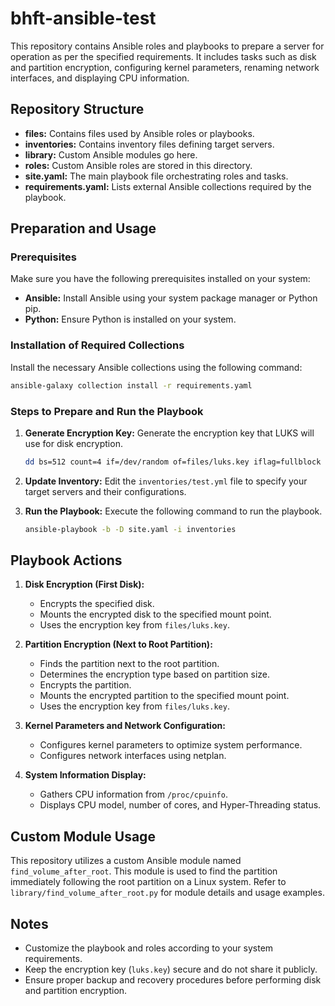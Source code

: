 # bhft-ansible-test

This repository contains Ansible roles and playbooks to prepare a server for operation as per the specified requirements. It includes tasks such as disk and partition encryption, configuring kernel parameters, renaming network interfaces, and displaying CPU information.

## Repository Structure

- **files:** Contains files used by Ansible roles or playbooks.
- **inventories:** Contains inventory files defining target servers.
- **library:** Custom Ansible modules go here.
- **roles:** Custom Ansible roles are stored in this directory.
- **site.yaml:** The main playbook file orchestrating roles and tasks.
- **requirements.yaml:** Lists external Ansible collections required by the playbook.

## Preparation and Usage

### Prerequisites

Make sure you have the following prerequisites installed on your system:

- **Ansible:** Install Ansible using your system package manager or Python pip.
- **Python:** Ensure Python is installed on your system.

### Installation of Required Collections

Install the necessary Ansible collections using the following command:

```bash
ansible-galaxy collection install -r requirements.yaml
```

### Steps to Prepare and Run the Playbook

1. **Generate Encryption Key:**
   Generate the encryption key that LUKS will use for disk encryption.
   ```bash
   dd bs=512 count=4 if=/dev/random of=files/luks.key iflag=fullblock
   ```

2. **Update Inventory:**
   Edit the `inventories/test.yml` file to specify your target servers and their configurations.

3. **Run the Playbook:**
   Execute the following command to run the playbook.
   ```bash
   ansible-playbook -b -D site.yaml -i inventories
   ```

## Playbook Actions

1. **Disk Encryption (First Disk):**
   - Encrypts the specified disk.
   - Mounts the encrypted disk to the specified mount point.
   - Uses the encryption key from `files/luks.key`.

2. **Partition Encryption (Next to Root Partition):**
   - Finds the partition next to the root partition.
   - Determines the encryption type based on partition size.
   - Encrypts the partition.
   - Mounts the encrypted partition to the specified mount point.
   - Uses the encryption key from `files/luks.key`.

3. **Kernel Parameters and Network Configuration:**
   - Configures kernel parameters to optimize system performance.
   - Configures network interfaces using netplan.

4. **System Information Display:**
   - Gathers CPU information from `/proc/cpuinfo`.
   - Displays CPU model, number of cores, and Hyper-Threading status.

## Custom Module Usage

This repository utilizes a custom Ansible module named `find_volume_after_root`. This module is used to find the partition immediately following the root partition on a Linux system. Refer to `library/find_volume_after_root.py` for module details and usage examples.

## Notes

- Customize the playbook and roles according to your system requirements.
- Keep the encryption key (`luks.key`) secure and do not share it publicly.
- Ensure proper backup and recovery procedures before performing disk and partition encryption.
